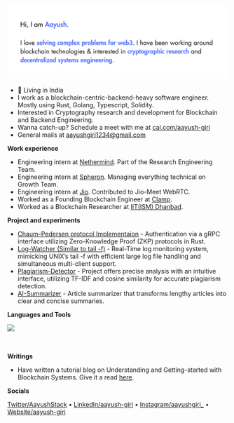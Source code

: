 ![image](https://github.com/Giri-Aayush/Giri-Aayush/blob/master/assets/github-bg.png)

- 📍 Living in India
- I work as a blockchain-centric-backend-heavy software engineer. Mostly using Rust, Golang, Typescript, Solidity.
- Interested in Cryptography research and development for Blockchain and Backend Engineering.
- Wanna catch-up? Schedule a meet with me at [cal.com/aayush-giri](https://cal.com/aayush-giri)
- General mails at aayushgiri1234@gmail.com

**Work experience**

- Engineering intern at [Nethermind](https://github.com/NethermindEth). Part of the Research Engineering Team.
- Engineering intern at [Spheron](https://github.com/spheronFdn). Managing everything technical on Growth Team.
- Engineering intern at [Jio](https://jiomeetpro.jio.com/main). Contributed to Jio-Meet WebRTC.
- Worked as a Founding Blockchain Engineer at [Clamp](https://joinclamp.com).
- Worked as a Blockchain Researcher at [IIT(ISM) Dhanbad](https://cse.iitism.ac.in/).

**Project and experiments**

- [Chaum-Pedersen protocol Implementaion](https://github.com/Giri-Aayush/zkp-authentication) - Authentication via a gRPC interface utilizing Zero-Knowledge Proof (ZKP) protocols in Rust.
- [Log-Watcher (Similar to tail -f)](https://github.com/Giri-Aayush/log-watcher) - Real-Time log monitoring system, mimicking UNIX’s tail -f with efficient large log file handling and simultaneous multi-client support.
- [Plagiarism-Detector](https://github.com/Giri-Aayush/Plagiarism-Detector) - Project offers precise analysis with an intuitive interface, utilizing TF-IDF and cosine similarity for accurate plagiarism detection.
- [AI-Summarizer](https://github.com/Giri-Aayush/AI-Summarizer-Sumz) - Article summarizer that transforms lengthy articles into clear and concise summaries.

<!--Languages and Tools Section--> 
**Languages and Tools**      
<p>
<img src="https://skillicons.dev/icons?i=rust,go,ts,solidity,py,cpp,bash,js,html,css,react,nextjs,astro,nodejs,express,md,postgres,mysql,ipfs,mongodb,git,vscode,docker,aws,gcp,postman,linux,ubuntu,htmx,github"/>
</p>
<br />

**Writings**
- Have written a tutorial blog on Understanding and Getting-started with Blockchain Systems. Give it a read [here](https://medium.com/@aayushgiri1234).

**Socials**

[Twitter/AayushStack](https://twitter.com/AayushStack) &bullet; [LinkedIn/aayush-giri](https://www.linkedin.com/in/aayush-giri/) &bullet; [Instagram/aayushgiri_](https://www.instagram.com/_aayush_giri_/) &bullet; [Website/aayush-giri](https://aayush-giri.vercel.app/) 




